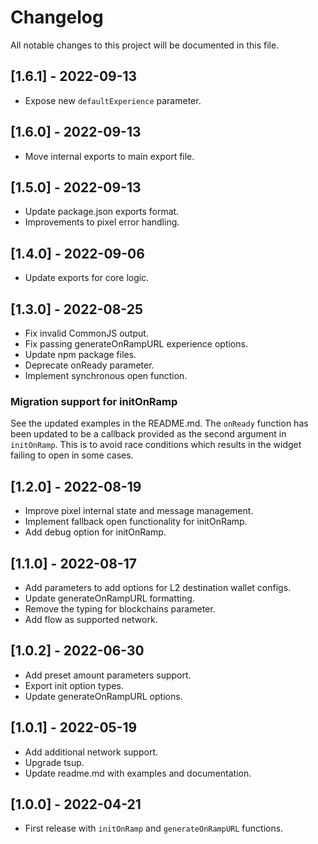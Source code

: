 # Changelog

All notable changes to this project will be documented in this file.

## [1.6.1] - 2022-09-13
- Expose new `defaultExperience` parameter.

## [1.6.0] - 2022-09-13
- Move internal exports to main export file.

## [1.5.0] - 2022-09-13
- Update package.json exports format.
- Improvements to pixel error handling.

## [1.4.0] - 2022-09-06
- Update exports for core logic.

## [1.3.0] - 2022-08-25
- Fix invalid CommonJS output.
- Fix passing generateOnRampURL experience options.
- Update npm package files.
- Deprecate onReady parameter.
- Implement synchronous open function.

### Migration support for initOnRamp

See the updated examples in the README.md. The `onReady` function has been updated to be a callback provided as the second argument in `initOnRamp`. This is to avoid race conditions which results in the widget failing to open in some cases.


## [1.2.0] - 2022-08-19
- Improve pixel internal state and message management.
- Implement fallback open functionality for initOnRamp.
- Add debug option for initOnRamp.

## [1.1.0] - 2022-08-17

- Add parameters to add options for L2 destination wallet configs.
- Update generateOnRampURL formatting.
- Remove the typing for blockchains parameter.
- Add flow as supported network.


## [1.0.2] - 2022-06-30

- Add preset amount parameters support.
- Export init option types.
- Update generateOnRampURL options.

## [1.0.1] - 2022-05-19

- Add additional network support.
- Upgrade tsup.
- Update readme.md with examples and documentation.

## [1.0.0] - 2022-04-21

- First release with `initOnRamp` and `generateOnRampURL` functions.
